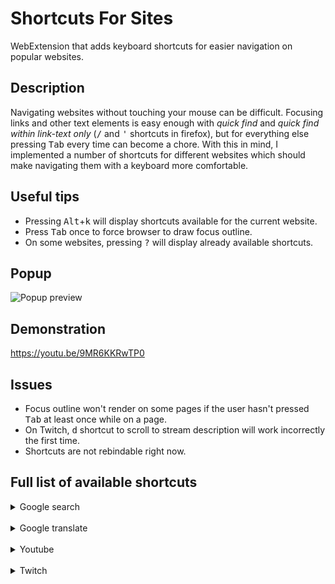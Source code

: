 # Shortcuts For Sites

WebExtension that adds keyboard shortcuts for easier navigation on popular websites.

## Description

Navigating websites without touching your mouse can be difficult. Focusing links and other text elements is easy enough with *quick find* and *quick find within link-text only* (<kbd>/</kbd> and <kbd>'</kbd> shortcuts in firefox), but for everything else pressing <kbd>Tab</kbd> every time can become a chore. With this in mind, I implemented a number of shortcuts for different websites which should make navigating them with a keyboard more comfortable.

## Useful tips

- Pressing <kbd>Alt</kbd>+<kbd>k</kbd> will display shortcuts available for the current website.
- Press <kbd>Tab</kbd> once to force browser to draw focus outline.
- On some websites, pressing <kbd>?</kbd> will display already available shortcuts.

## Popup

![Popup preview](https://user-images.githubusercontent.com/33831256/204445402-21559bcb-7879-4de0-a006-10e476159da7.png)

## Demonstration

https://youtu.be/9MR6KKRwTP0

## Issues

- Focus outline won't render on some pages if the user hasn't pressed <kbd>Tab</kbd> at least once while on a page.
- On Twitch, <kbd>d</kbd> shortcut to scroll to stream description will work incorrectly the first time.
- Shortcuts are not rebindable right now.

## Full list of available shortcuts

<details>
<summary>Google search</summary>

| Shortcut | Description |
| -------- | ----------- |
| **Navigation** |
| <kbd>a</kbd>  | Go to all search results |
| <kbd>i</kbd>  | Go to images |
| <kbd>v</kbd>  | Go to videos |
| <kbd>n</kbd>  | Go to news |
| **Search** |
| <kbd>l</kbd>  | Focus next search result |
| <kbd>j</kbd>  | Focus previous search result |
| <kbd>L</kbd> (<kbd>Shift</kbd>+<kbd>l</kbd>) | Go to next search page |
| <kbd>J</kbd> (<kbd>Shift</kbd>+<kbd>j</kbd>) | Go to previous search page |
| <kbd>o</kbd>  | Focus next related search |

</details>

<br>

<details>
<summary>Google translate</summary>

| Shortcut | Description |
| -------- | ----------- |
| **General** |
| <kbd>j</kbd>  | Focus translate-from box |
| <kbd>d</kbd>  | Show/hide definitions |
| <kbd>e</kbd>  | Show/hide examples |
| <kbd>t</kbd>  | Show/hide translations |

</details>

<br>

<details>
<summary>Youtube</summary>

| Shortcut | Description |
| -------- | ----------- |
| **General** |
| <kbd>e</kbd>  | Expand/Collapse guide sidebar |
| <kbd>o</kbd>  | Go to Home |
| <kbd>u</kbd>  | Go to Subscriptions |
| <kbd>U</kbd> (<kbd>Shift</kbd>+<kbd>u</kbd>) | Focus subscribed channels |
| **Video** |
| <kbd>s</kbd>  | Open settings |
| <kbd>q</kbd>  | Open quality settings |
| <kbd>;</kbd>  | Show progress bar |
| <kbd>d</kbd>  | Scroll to description/video |
| <kbd>r</kbd>  | Focus first related video |
| <kbd>n</kbd>  | Comment |
| **Playlist** |
| <kbd>[</kbd>  | Focus first video in playlist |
| <kbd>]</kbd>  | Focus last video in playlist |
| **Channel** |
| <kbd>h</kbd>  | Go to channel |
| <kbd>H</kbd> (<kbd>Shift</kbd>+<kbd>h</kbd>) | Go to channel (new tab) |
| <kbd>v</kbd>  | Go to channel videos |
| <kbd>p</kbd>  | Go to channel playlists |

</details>

<br>

<details>
<summary>Twitch</summary>

| Shortcut | Description |
| -------- | ----------- |
| **General** |
| <kbd>E</kbd> (<kbd>Shift</kbd>+<kbd>e</kbd>) | Expand/collapse left sidebar |
| <kbd>u</kbd>  | Focus followed channels |
| <kbd>r</kbd>  | Focus recommended channels |
| **Stream** |
| <kbd>s</kbd>  | Open settings |
| <kbd>q</kbd>  | Open quality settings |
| <kbd>o</kbd>  | Go to stream category |
| <kbd>d</kbd>  | Scroll to description/video |
| <kbd>h</kbd>  | Go to online/offline channel sections |
| **Chat** |
| <kbd>c</kbd>  | Focus chat box |
| <kbd>e</kbd>  | Expand/collapse chat |
| **Channel** |
| <kbd>v</kbd>  | Go to channel videos |
| <kbd>b</kbd>  | Go to channel schedule |

</details>
